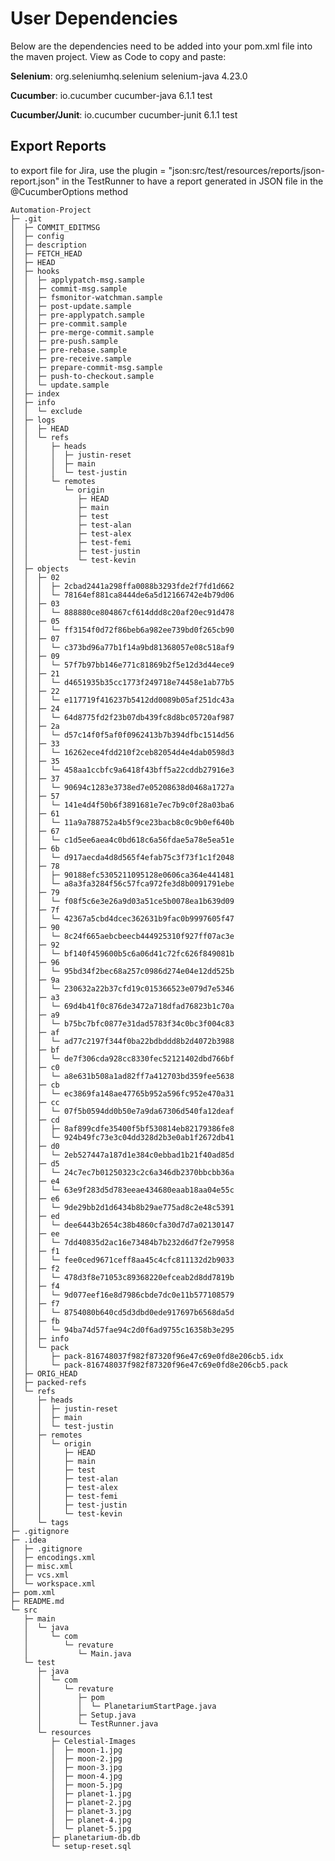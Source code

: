 # User Dependencies
Below are the dependencies need to be added into your pom.xml file into the maven project.
View as Code to copy and paste:
<!-- https://mvnrepository.com/artifact/org.seleniumhq.selenium/selenium-java -->
**Selenium**:
<dependency>
    <groupId>org.seleniumhq.selenium</groupId>
    <artifactId>selenium-java</artifactId>
    <version>4.23.0</version>
</dependency>

**Cucumber**:
<dependency>
    <groupId>io.cucumber</groupId>
    <artifactId>cucumber-java</artifactId>
    <version>6.1.1</version>
    <scope>test</scope>
</dependency>

**Cucumber/Junit**:
<dependency>
    <groupId>io.cucumber</groupId>
    <artifactId>cucumber-junit</artifactId>
    <version>6.1.1</version>
    <scope>test</scope>
</dependency>

## Export Reports
to export file for Jira, use the 
plugin = "json:src/test/resources/reports/json-report.json"
in the TestRunner to have a report generated in JSON file in the @CucumberOptions method
```
Automation-Project
├─ .git
│  ├─ COMMIT_EDITMSG
│  ├─ config
│  ├─ description
│  ├─ FETCH_HEAD
│  ├─ HEAD
│  ├─ hooks
│  │  ├─ applypatch-msg.sample
│  │  ├─ commit-msg.sample
│  │  ├─ fsmonitor-watchman.sample
│  │  ├─ post-update.sample
│  │  ├─ pre-applypatch.sample
│  │  ├─ pre-commit.sample
│  │  ├─ pre-merge-commit.sample
│  │  ├─ pre-push.sample
│  │  ├─ pre-rebase.sample
│  │  ├─ pre-receive.sample
│  │  ├─ prepare-commit-msg.sample
│  │  ├─ push-to-checkout.sample
│  │  └─ update.sample
│  ├─ index
│  ├─ info
│  │  └─ exclude
│  ├─ logs
│  │  ├─ HEAD
│  │  └─ refs
│  │     ├─ heads
│  │     │  ├─ justin-reset
│  │     │  ├─ main
│  │     │  └─ test-justin
│  │     └─ remotes
│  │        └─ origin
│  │           ├─ HEAD
│  │           ├─ main
│  │           ├─ test
│  │           ├─ test-alan
│  │           ├─ test-alex
│  │           ├─ test-femi
│  │           ├─ test-justin
│  │           └─ test-kevin
│  ├─ objects
│  │  ├─ 02
│  │  │  ├─ 2cbad2441a298ffa0088b3293fde2f7fd1d662
│  │  │  └─ 78164ef881ca8444de6a5d12166742e4b79d06
│  │  ├─ 03
│  │  │  └─ 888880ce804867cf614ddd8c20af20ec91d478
│  │  ├─ 05
│  │  │  └─ ff3154f0d72f86beb6a982ee739bd0f265cb90
│  │  ├─ 07
│  │  │  └─ c373bd96a77b1f14a9bd81368057e08c518af9
│  │  ├─ 09
│  │  │  └─ 57f7b97bb146e771c81869b2f5e12d3d44ece9
│  │  ├─ 21
│  │  │  └─ d4651935b35cc1773f249718e74458e1ab77b5
│  │  ├─ 22
│  │  │  └─ e117719f416237b5412dd0089b05af251dc43a
│  │  ├─ 24
│  │  │  └─ 64d8775fd2f23b07db439fc8d8bc05720af987
│  │  ├─ 2a
│  │  │  └─ d57c14f0f5af0f0962413b7b394dfbc1514d56
│  │  ├─ 33
│  │  │  └─ 16262ece4fdd210f2ceb82054d4e4dab0598d3
│  │  ├─ 35
│  │  │  └─ 458aa1ccbfc9a6418f43bff5a22cddb27916e3
│  │  ├─ 37
│  │  │  └─ 90694c1283e3738ed7e05208638d0468a1727a
│  │  ├─ 57
│  │  │  └─ 141e4d4f50b6f3891681e7ec7b9c0f28a03ba6
│  │  ├─ 61
│  │  │  └─ 11a9a788752a4b5f9ce23bacb8c0c9b0ef640b
│  │  ├─ 67
│  │  │  └─ c1d5ee6aea4c0bd618c6a56fdae5a78e5ea51e
│  │  ├─ 6b
│  │  │  └─ d917aecda4d8d565f4efab75c3f73f1c1f2048
│  │  ├─ 78
│  │  │  ├─ 90188efc5305211095128e0606ca364e441481
│  │  │  └─ a8a3fa3284f56c57fca972fe3d8b0091791ebe
│  │  ├─ 79
│  │  │  └─ f08f5c6e3e26a9d03a51ce5b0078ea1b639d09
│  │  ├─ 7f
│  │  │  └─ 42367a5cbd4dcec362631b9fac0b9997605f47
│  │  ├─ 90
│  │  │  └─ 8c24f665aebcbeecb444925310f927ff07ac3e
│  │  ├─ 92
│  │  │  └─ bf140f459600b5c6a06d41c72fc626f849081b
│  │  ├─ 96
│  │  │  └─ 95bd34f2bec68a257c0986d274e04e12dd525b
│  │  ├─ 9a
│  │  │  └─ 230632a22b37cfd19c015366523e079d7e5346
│  │  ├─ a3
│  │  │  └─ 69d4b41f0c876de3472a718dfad76823b1c70a
│  │  ├─ a9
│  │  │  └─ b75bc7bfc0877e31dad5783f34c0bc3f004c83
│  │  ├─ af
│  │  │  └─ ad77c2197f344f0ba22bdbddd8b2d4072b3988
│  │  ├─ bf
│  │  │  └─ de7f306cda928cc8330fec52121402dbd766bf
│  │  ├─ c0
│  │  │  └─ a8e631b508a1ad82ff7a412703bd359fee5638
│  │  ├─ cb
│  │  │  └─ ec3869fa148ae47765b952a596fc952e470a31
│  │  ├─ cc
│  │  │  └─ 07f5b0594dd0b50e7a9da67306d540fa12deaf
│  │  ├─ cd
│  │  │  ├─ 8af899cdfe35400f5bf530814eb82179386fe8
│  │  │  └─ 924b49fc73e3c04dd328d2b3e0ab1f2672db41
│  │  ├─ d0
│  │  │  └─ 2eb527447a187d1e384c0ebbad1b21f40ad85d
│  │  ├─ d5
│  │  │  └─ 24c7ec7b01250323c2c6a346db2370bbcbb36a
│  │  ├─ e4
│  │  │  └─ 63e9f283d5d783eeae434680eaab18aa04e55c
│  │  ├─ e6
│  │  │  └─ 9de29bb2d1d6434b8b29ae775ad8c2e48c5391
│  │  ├─ ed
│  │  │  └─ dee6443b2654c38b4860cfa30d7d7a02130147
│  │  ├─ ee
│  │  │  └─ 7dd40835d2ac16e73484b7b232d6d7f2e79958
│  │  ├─ f1
│  │  │  └─ fee0ced9671ceff8aa45c4cfc811132d2b9033
│  │  ├─ f2
│  │  │  └─ 478d3f8e71053c89368220efceab2d8dd7819b
│  │  ├─ f4
│  │  │  └─ 9d077eef16e8d7986cbde7dc0e11b577108579
│  │  ├─ f7
│  │  │  └─ 8754080b640cd5d3dbd0ede917697b6568da5d
│  │  ├─ fb
│  │  │  └─ 94ba74d57fae94c2d0f6ad9755c16358b3e295
│  │  ├─ info
│  │  └─ pack
│  │     ├─ pack-816748037f982f87320f96e47c69e0fd8e206cb5.idx
│  │     └─ pack-816748037f982f87320f96e47c69e0fd8e206cb5.pack
│  ├─ ORIG_HEAD
│  ├─ packed-refs
│  └─ refs
│     ├─ heads
│     │  ├─ justin-reset
│     │  ├─ main
│     │  └─ test-justin
│     ├─ remotes
│     │  └─ origin
│     │     ├─ HEAD
│     │     ├─ main
│     │     ├─ test
│     │     ├─ test-alan
│     │     ├─ test-alex
│     │     ├─ test-femi
│     │     ├─ test-justin
│     │     └─ test-kevin
│     └─ tags
├─ .gitignore
├─ .idea
│  ├─ .gitignore
│  ├─ encodings.xml
│  ├─ misc.xml
│  ├─ vcs.xml
│  └─ workspace.xml
├─ pom.xml
├─ README.md
└─ src
   ├─ main
   │  └─ java
   │     └─ com
   │        └─ revature
   │           └─ Main.java
   └─ test
      ├─ java
      │  └─ com
      │     └─ revature
      │        ├─ pom
      │        │  └─ PlanetariumStartPage.java
      │        ├─ Setup.java
      │        └─ TestRunner.java
      └─ resources
         ├─ Celestial-Images
         │  ├─ moon-1.jpg
         │  ├─ moon-2.jpg
         │  ├─ moon-3.jpg
         │  ├─ moon-4.jpg
         │  ├─ moon-5.jpg
         │  ├─ planet-1.jpg
         │  ├─ planet-2.jpg
         │  ├─ planet-3.jpg
         │  ├─ planet-4.jpg
         │  └─ planet-5.jpg
         ├─ planetarium-db.db
         └─ setup-reset.sql

```